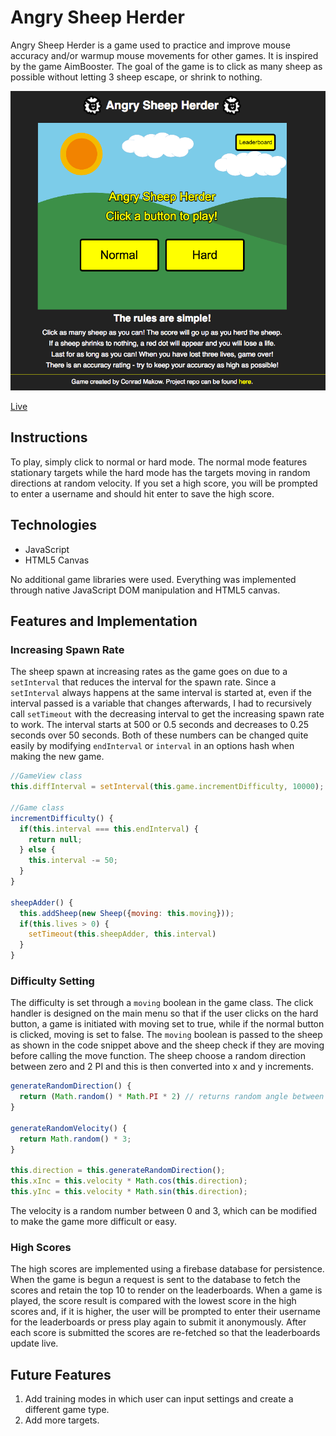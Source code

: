 # Angry Sheep Herder

Angry Sheep Herder is a game used to practice and improve mouse accuracy and/or warmup mouse movements for other games. It is inspired by the game AimBooster. The goal of the game is to click as many sheep as possible without letting 3 sheep escape, or shrink to nothing.

![Angry Sheep Herder](./images/screenshots/home_screen.png)

[Live](http://conradmakow.com/AngrySheepHerder/)

## Instructions

To play, simply click to normal or hard mode. The normal mode features stationary targets while the hard mode has the targets moving in random directions at random velocity. If you set a high score, you will be prompted to enter a username and should hit enter to save the high score.

## Technologies

- JavaScript
- HTML5 Canvas

No additional game libraries were used. Everything was implemented through native JavaScript DOM manipulation and HTML5 canvas.

## Features and Implementation

### Increasing Spawn Rate

The sheep spawn at increasing rates as the game goes on due to a `setInterval` that reduces the interval for the spawn rate. Since a `setInterval` always happens at the same interval is started at, even if the interval passed is a variable that changes afterwards, I had to recursively call `setTimeout` with the decreasing interval to get the increasing spawn rate to work. The interval starts at 500 or 0.5 seconds and decreases to 0.25 seconds over 50 seconds. Both of these numbers can be changed quite easily by modifying `endInterval` or `interval` in an options hash when making the new game.

```JavaScript
//GameView class
this.diffInterval = setInterval(this.game.incrementDifficulty, 10000);

//Game class
incrementDifficulty() {
  if(this.interval === this.endInterval) {
    return null;
  } else {
    this.interval -= 50;
  }
}

sheepAdder() {
  this.addSheep(new Sheep({moving: this.moving}));
  if(this.lives > 0) {
    setTimeout(this.sheepAdder, this.interval)
  }
}
```

### Difficulty Setting

The difficulty is set through a `moving` boolean in the game class. The click handler is designed on the main menu so that if the user clicks on the hard button, a game is initiated with moving set to true, while if the normal button is clicked, moving is set to false. The `moving` boolean is passed to the sheep as shown in the code snippet above and the sheep check if they are moving before calling the move function. The sheep choose a random direction between zero and 2 PI and this is then converted into x and y increments.

```JavaScript
generateRandomDirection() {
  return (Math.random() * Math.PI * 2) // returns random angle between 0 and 2pi
}

generateRandomVelocity() {
  return Math.random() * 3;
}

this.direction = this.generateRandomDirection();
this.xInc = this.velocity * Math.cos(this.direction);
this.yInc = this.velocity * Math.sin(this.direction);
```
The velocity is a random number between 0 and 3, which can be modified to make the game more difficult or easy.

### High Scores

The high scores are implemented using a firebase database for persistence. When the game is begun a request is sent to the database to fetch the scores and retain the top 10 to render on the leaderboards. When a game is played, the score result is compared with the lowest score in the high scores and, if it is higher, the user will be prompted to enter their username for the leaderboards or press play again to submit it anonymously. After each score is submitted the scores are re-fetched so that the leaderboards update live.

## Future Features

1. Add training modes in which user can input settings and create a different game type.
2. Add more targets.
